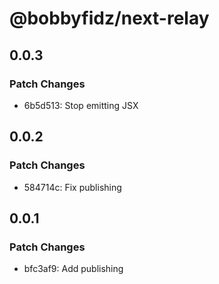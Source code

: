 # @bobbyfidz/next-relay

## 0.0.3

### Patch Changes

-   6b5d513: Stop emitting JSX

## 0.0.2

### Patch Changes

-   584714c: Fix publishing

## 0.0.1

### Patch Changes

-   bfc3af9: Add publishing
